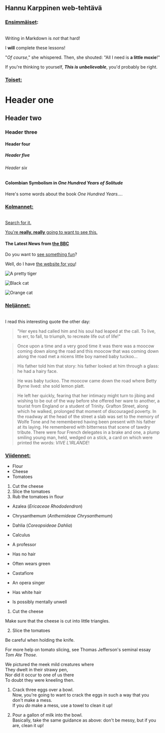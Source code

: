 ## Hannu Karppinen web-tehtävä


### <ins>Ensimmäiset</ins>:  
\
Writing in Markdown is _not_ that hard!


I **will** complete these lessons!


"_Of course_," she whispered. Then, she shouted: "All I need is **a little moxie**!"


If you're thinking to yourself, **_This is unbelievable_**, you'd probably be right.
  
  

### <ins>Toiset:</ins>  
  
# Header one
## Header two
### Header three
#### Header four
##### Header five
###### Header six



#### Colombian Symbolism in _One Hundred Years of Solitude_

Here's some words about the book _One Hundred Years..._.


### <ins>Kolmannet:</ins>  
\
[Search for it.](www.google.com)



[You're **really, really** going to want to see this.](https://www.dailykitten.com)


#### The Latest News from [the BBC](https://www.bbc.com/news)


Do you want to [see something fun][a fun place]?

Well, do I have [the website for you][another fun place]!



[a fun place]: https://www.zombo.com
[another fun place]: https://www.stumbleupon.com


![A pretty tiger](https://upload.wikimedia.org/wikipedia/commons/5/56/Tiger.50.jpg)



![Black cat][Black]

![Orange cat][Orange]

[Black]: https://upload.wikimedia.org/wikipedia/commons/a/a3/81_INF_DIV_SSI.jpg


[Black]: https://upload.wikimedia.org/wikipedia/commons/a/a3/81_INF_DIV_SSI.jpg

[Orange]: http://icons.iconarchive.com/icons/google/noto-emoji-animals-nature/256/22221-cat-icon.png


### <ins>Neljännet:</ins>  
\
I read this interesting quote the other day:

>"Her eyes had called him and his soul had leaped at the call. To live, to err, to fall, to triumph, to recreate life out of life!"



>Once upon a time and a very good time it was there was a moocow coming down along the road and this moocow that was coming down along the road met a nicens little boy named baby tuckoo...

>His father told him that story: his father looked at him through a glass: he had a hairy face.

>He was baby tuckoo. The moocow came down the road where Betty Byrne lived: she sold lemon platt.


>He left her quickly, fearing that her intimacy might turn to jibing and wishing to be out of the way before she offered her ware to another, a tourist from England or a student of Trinity. Grafton Street, along which he walked, prolonged that moment of discouraged poverty. In the roadway at the head of the street a slab was set to the memory of Wolfe Tone and he remembered having been present with his father at its laying. He remembered with bitterness that scene of tawdry tribute. There were four French delegates in a brake and one, a plump smiling young man, held, wedged on a stick, a card on which were printed the words: _VIVE L'IRLANDE_!


### <ins>Viidennet:</ins>  

* Flour
* Cheese
* Tomatoes


1. Cut the cheese
2. Slice the tomatoes
3. Rub the tomatoes in flour


* Azalea (_Ericaceae Rhododendron_)
* Chrysanthemum (_Anthemideae Chrysanthemum_)
* Dahlia (_Coreopsideae Dahlia_)


* Calculus
 * A professor
 * Has no hair
 * Often wears green
* Castafiore
 * An opera singer
 * Has white hair
 * Is possibly mentally unwell


1. Cut the cheese

 Make sure that the cheese is cut into little triangles.
 
2. Slice the tomatoes

 Be careful when holding the knife.
 
 For more help on tomato slicing, see Thomas Jefferson's seminal essay _Tom Ate Those_.


We pictured the meek mild creatures where  
They dwelt in their strawy pen,  
Nor did it occur to one of us there  
To doubt they were kneeling then.  


1. Crack three eggs over a bowl.  
 Now, you're going to want to crack the eggs in such a way that you don't make a mess.  
If you _do_ make a mess, use a towel to clean it up!

2. Pour a gallon of milk into the bowl.  
 Basically, take the same guidance as above: don't be messy, but if you are, clean it up!
